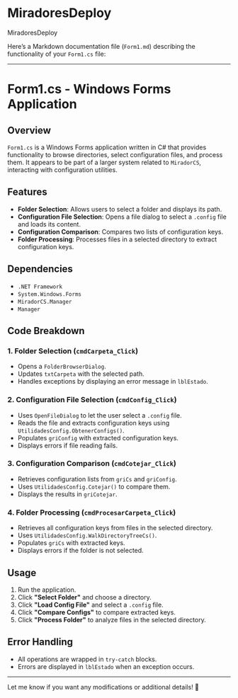 # MiradoresDeploy
MiradoresDeploy

Here’s a Markdown documentation file (`Form1.md`) describing the functionality of your `Form1.cs` file:

---

# Form1.cs - Windows Forms Application

## Overview

`Form1.cs` is a Windows Forms application written in C# that provides functionality to browse directories, select configuration files, and process them. It appears to be part of a larger system related to `MiradorCS`, interacting with configuration utilities.

## Features

- **Folder Selection**: Allows users to select a folder and displays its path.
- **Configuration File Selection**: Opens a file dialog to select a `.config` file and loads its content.
- **Configuration Comparison**: Compares two lists of configuration keys.
- **Folder Processing**: Processes files in a selected directory to extract configuration keys.

## Dependencies

- `.NET Framework`
- `System.Windows.Forms`
- `MiradorCS.Manager`
- `Manager`

## Code Breakdown

### 1. **Folder Selection (`cmdCarpeta_Click`)**
   - Opens a `FolderBrowserDialog`.
   - Updates `txtCarpeta` with the selected path.
   - Handles exceptions by displaying an error message in `lblEstado`.

### 2. **Configuration File Selection (`cmdConfig_Click`)**
   - Uses `OpenFileDialog` to let the user select a `.config` file.
   - Reads the file and extracts configuration keys using `UtilidadesConfig.ObtenerConfigs()`.
   - Populates `griConfig` with extracted configuration keys.
   - Displays errors if file reading fails.

### 3. **Configuration Comparison (`cmdCotejar_Click`)**
   - Retrieves configuration lists from `griCs` and `griConfig`.
   - Uses `UtilidadesConfig.Cotejar()` to compare them.
   - Displays the results in `griCotejar`.

### 4. **Folder Processing (`cmdProcesarCarpeta_Click`)**
   - Retrieves all configuration keys from files in the selected directory.
   - Uses `UtilidadesConfig.WalkDirectoryTreeCs()`.
   - Populates `griCs` with extracted keys.
   - Displays errors if the folder is not selected.

## Usage

1. Run the application.
2. Click **"Select Folder"** and choose a directory.
3. Click **"Load Config File"** and select a `.config` file.
4. Click **"Compare Configs"** to compare extracted keys.
5. Click **"Process Folder"** to analyze files in the selected directory.

## Error Handling

- All operations are wrapped in `try-catch` blocks.
- Errors are displayed in `lblEstado` when an exception occurs.

---

Let me know if you want any modifications or additional details! 🚀
